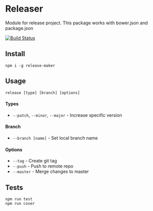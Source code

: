 # Releaser
Module for release project. This package works with bower.json and package.json

[![Build Status](https://travis-ci.org/daniymilner/releaser.svg)](https://travis-ci.org/daniymilner/releaser)

## Install

```
npm i -g release-maker
```

## Usage

```
release [type] [branch] [options]
```

#### Types

 * `--patch`, `--minor`, `--major` - Increase specific version

#### Branch

 * `--branch [name]` - Set local branch name

#### Options

 * `--tag` - Create git tag
 * `--push` - Push to remote repo
 * `--master` - Merge changes to master

## Tests

```
npm run test
npm run cover
```
